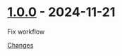 <a id="1.0.0"></a>
# [1.0.0](https://github.com/utilem/PullViewSample/releases/tag/1.0.0) - 2024-11-21

Fix workflow

[Changes][1.0.0]


[1.0.0]: https://github.com/utilem/PullViewSample/tree/1.0.0

<!-- Generated by https://github.com/rhysd/changelog-from-release v3.8.0 -->
